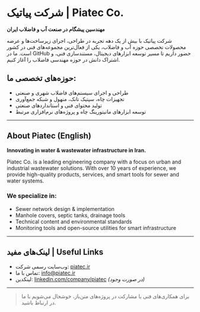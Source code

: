 # شرکت پیاتیک | Piatec Co.

**مهندسین پیشگام در صنعت آب و فاضلاب ایران**

شرکت پیاتیک با بیش از یک دهه تجربه در طراحی، اجرای زیرساخت‌ها و عرضه محصولات تخصصی حوزه آب و فاضلاب، یکی از فعال‌ترین مجموعه‌های فنی در کشور است. ما در GitHub حضور داریم تا مسیر توسعه ابزارهای دیجیتال، مستندسازی فنی، و اشتراک دانش در حوزه مهندسی فاضلاب را آغاز کنیم.

## حوزه‌های تخصصی ما:
- طراحی و اجرای سیستم‌های فاضلاب شهری و صنعتی  
- تجهیزات چاه، سپتیک تانک، منهول و شبکه جمع‌آوری  
- تولید محتوای فنی و استانداردهای صنعتی  
- توسعه ابزارهای مانیتورینگ چاه و پروژه‌های نرم‌افزاری مرتبط

---

## About Piatec (English)

**Innovating in water & wastewater infrastructure in Iran.**

Piatec Co. is a leading engineering company with a focus on urban and industrial wastewater solutions. With over 10 years of experience, we provide high-quality products, services, and smart tools for sewer and water systems.

### We specialize in:
- Sewer network design & implementation  
- Manhole covers, septic tanks, drainage tools  
- Technical content and environmental standards  
- Monitoring tools and open-source utilities for smart infrastructure

---

## لینک‌های مفید | Useful Links

- وب‌سایت رسمی شرکت: [piatec.ir](https://piatec.ir)  
- تماس با ما: info@piatec.ir  
- لینکدین: [linkedin.com/company/piatec](https://linkedin.com/company/piatec) *(در صورت وجود)*

---

> برای همکاری‌های فنی یا مشارکت در پروژه‌های متن‌باز، خوشحال می‌شویم با ما در ارتباط باشید.
